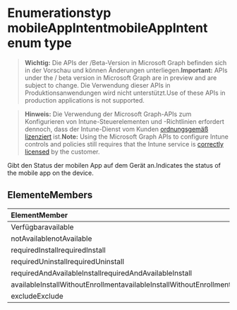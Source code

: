 # <a name="mobileappintent-enum-type"></a><span data-ttu-id="47b8f-101">Enumerationstyp mobileAppIntent</span><span class="sxs-lookup"><span data-stu-id="47b8f-101">mobileAppIntent enum type</span></span>

> <span data-ttu-id="47b8f-102">**Wichtig:** Die APIs der /Beta-Version in Microsoft Graph befinden sich in der Vorschau und können Änderungen unterliegen.</span><span class="sxs-lookup"><span data-stu-id="47b8f-102">**Important:** APIs under the / beta version in Microsoft Graph are in preview and are subject to change.</span></span> <span data-ttu-id="47b8f-103">Die Verwendung dieser APIs in Produktionsanwendungen wird nicht unterstützt.</span><span class="sxs-lookup"><span data-stu-id="47b8f-103">Use of these APIs in production applications is not supported.</span></span>

> <span data-ttu-id="47b8f-104">**Hinweis:** Die Verwendung der Microsoft Graph-APIs zum Konfigurieren von Intune-Steuerelementen und -Richtlinien erfordert dennoch, dass der Intune-Dienst vom Kunden [ordnungsgemäß lizenziert](https://go.microsoft.com/fwlink/?linkid=839381) ist.</span><span class="sxs-lookup"><span data-stu-id="47b8f-104">**Note:** Using the Microsoft Graph APIs to configure Intune controls and policies still requires that the Intune service is [correctly licensed](https://go.microsoft.com/fwlink/?linkid=839381) by the customer.</span></span>

<span data-ttu-id="47b8f-105">Gibt den Status der mobilen App auf dem Gerät an.</span><span class="sxs-lookup"><span data-stu-id="47b8f-105">Indicates the status of the mobile app on the device.</span></span>
## <a name="members"></a><span data-ttu-id="47b8f-106">Elemente</span><span class="sxs-lookup"><span data-stu-id="47b8f-106">Members</span></span>
|<span data-ttu-id="47b8f-107">Element</span><span class="sxs-lookup"><span data-stu-id="47b8f-107">Member</span></span>|<span data-ttu-id="47b8f-108">Wert</span><span class="sxs-lookup"><span data-stu-id="47b8f-108">Value</span></span>|<span data-ttu-id="47b8f-109">Beschreibung</span><span class="sxs-lookup"><span data-stu-id="47b8f-109">Description</span></span>|
|:---|:---|:---|
|<span data-ttu-id="47b8f-110">Verfügbar</span><span class="sxs-lookup"><span data-stu-id="47b8f-110">available</span></span>|<span data-ttu-id="47b8f-111">0</span><span class="sxs-lookup"><span data-stu-id="47b8f-111">0%</span></span>|<span data-ttu-id="47b8f-112">Verfügbar</span><span class="sxs-lookup"><span data-stu-id="47b8f-112">Available</span></span>|
|<span data-ttu-id="47b8f-113">notAvailable</span><span class="sxs-lookup"><span data-stu-id="47b8f-113">notAvailable</span></span>|<span data-ttu-id="47b8f-114">1</span><span class="sxs-lookup"><span data-stu-id="47b8f-114">$1</span></span>|<span data-ttu-id="47b8f-115">Nicht verfügbar</span><span class="sxs-lookup"><span data-stu-id="47b8f-115">not available</span></span>|
|<span data-ttu-id="47b8f-116">requiredInstall</span><span class="sxs-lookup"><span data-stu-id="47b8f-116">requiredInstall</span></span>|<span data-ttu-id="47b8f-117">2</span><span class="sxs-lookup"><span data-stu-id="47b8f-117">-2</span></span>|<span data-ttu-id="47b8f-118">Installation erforderlich</span><span class="sxs-lookup"><span data-stu-id="47b8f-118">Required Install</span></span>|
|<span data-ttu-id="47b8f-119">requiredUninstall</span><span class="sxs-lookup"><span data-stu-id="47b8f-119">requiredUninstall</span></span>|<span data-ttu-id="47b8f-120">3</span><span class="sxs-lookup"><span data-stu-id="47b8f-120">-3</span></span>|<span data-ttu-id="47b8f-121">Deinstallation erforderlich</span><span class="sxs-lookup"><span data-stu-id="47b8f-121">Required Uninstall</span></span>|
|<span data-ttu-id="47b8f-122">requiredAndAvailableInstall</span><span class="sxs-lookup"><span data-stu-id="47b8f-122">requiredAndAvailableInstall</span></span>|<span data-ttu-id="47b8f-123">4</span><span class="sxs-lookup"><span data-stu-id="47b8f-123">-4</span></span>|<span data-ttu-id="47b8f-124">RequiredAndAvailableInstall</span><span class="sxs-lookup"><span data-stu-id="47b8f-124">RequiredAndAvailableInstall</span></span>|
|<span data-ttu-id="47b8f-125">availableInstallWithoutEnrollment</span><span class="sxs-lookup"><span data-stu-id="47b8f-125">availableInstallWithoutEnrollment</span></span>|<span data-ttu-id="47b8f-126">5</span><span class="sxs-lookup"><span data-stu-id="47b8f-126">$-5</span></span>|<span data-ttu-id="47b8f-127">AvailableInstallWithoutEnrollment</span><span class="sxs-lookup"><span data-stu-id="47b8f-127">AvailableInstallWithoutEnrollment</span></span>|
|<span data-ttu-id="47b8f-128">exclude</span><span class="sxs-lookup"><span data-stu-id="47b8f-128">Exclude</span></span>|<span data-ttu-id="47b8f-129">6</span><span class="sxs-lookup"><span data-stu-id="47b8f-129">-6</span></span>|<span data-ttu-id="47b8f-130">Ausschließen</span><span class="sxs-lookup"><span data-stu-id="47b8f-130">Exclude</span></span>|



